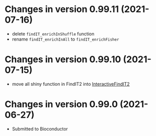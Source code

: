 # Changes in version 0.99.11 (2021-07-16)

- delete `findIT_enrichInShuffle` function
- rename `findIT_enrichInAll` to `findIT_enrichFisher`

# Changes in version 0.99.10 (2021-07-15)

- move all shiny function in FindIT2 into [InteractiveFindIT2](https://github.com/shangguandong1996/InteractiveFindIT2)

# Changes in version 0.99.0 (2021-06-27)

- Submitted to Bioconductor
